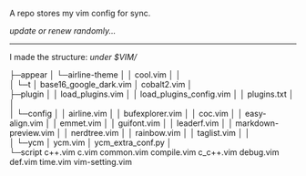 A repo stores my vim config for sync.

*update or renew randomly...*

---

I made the structure:
*under $VIM/*

├─appear
│  └─airline-theme
│      │  cool.vim
│      │  
│      └─t
│              base16_google_dark.vim
│              cobalt2.vim
│              
├─plugin
│  │  load_plugins.vim
│  │  load_plugins_config.vim
│  │  plugins.txt
│  │  
│  └─config
│      │  airline.vim
│      │  bufexplorer.vim
│      │  coc.vim
│      │  easy-align.vim
│      │  emmet.vim
│      │  guifont.vim
│      │  leaderf.vim
│      │  markdown-preview.vim
│      │  nerdtree.vim
│      │  rainbow.vim
│      │  taglist.vim
│      │  
│      └─ycm
│              ycm.vim
│              ycm_extra_conf.py
│              
└─script
        c++.vim
        c.vim
        common.vim
        compile.vim
        c_c++.vim
        debug.vim
        def.vim
        time.vim
        vim-setting.vim
        
